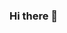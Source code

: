 ### Hi there 👋

<!--
**CesarBuendiaG/CesarBuendiaG** is a ✨ _special_ ✨ repository because its `README.md` (this file) appears on your GitHub profile.

Here are some ideas to get you started:

- 🌱 I’m currently learning Software Engineer.

- 📫 How to reach me:
- Instagram: https://www.instagram.com/cesarin.exe/
